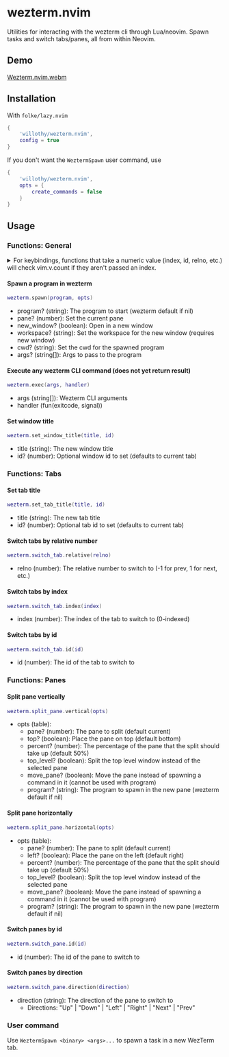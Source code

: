 # wezterm.nvim

Utilities for interacting with the wezterm cli through Lua/neovim. Spawn tasks and switch tabs/panes, all from within Neovim.

## Demo

[Wezterm.nvim.webm](https://user-images.githubusercontent.com/38540736/232179762-0ac68014-f0dc-421c-a19f-b202da4ff663.webm)

## Installation

With `folke/lazy.nvim`

```lua
{
    'willothy/wezterm.nvim',
    config = true
}
```

If you don't want the `WeztermSpawn` user command, use

```lua
{
    'willothy/wezterm.nvim',
    opts = {
        create_commands = false
    }
}
```

## Usage

### Functions: General

<details>
<summary>
For keybindings, functions that take a numeric value (index, id, relno, etc.) will check vim.v.count if they aren't passed an index.
</summary>

For example:

```lua
-- Switch tab by index using vim.v.count
vim.keymap.set("n", "<leader>wt", require('wezterm').switch_tab.index)
```

</details>

#### Spawn a program in wezterm

```lua
wezterm.spawn(program, opts)
```

- program? (string): The program to start (wezterm default if nil)
- pane? (number): Set the current pane
- new_window? (boolean): Open in a new window
- workspace? (string): Set the workspace for the new window (requires new window)
- cwd? (string): Set the cwd for the spawned program
- args? (string[]): Args to pass to the program

#### Execute any wezterm CLI command (does not yet return result)

```lua
wezterm.exec(args, handler)
```

- args (string[]): Wezterm CLI arguments
- handler (fun(exitcode, signal))

#### Set window title

```lua
wezterm.set_window_title(title, id)
```

- title (string): The new window title
- id? (number): Optional window id to set (defaults to current tab)

### Functions: Tabs

#### Set tab title

```lua
wezterm.set_tab_title(title, id)
```

- title (string): The new tab title
- id? (number): Optional tab id to set (defaults to current tab)

#### Switch tabs by relative number

```lua
wezterm.switch_tab.relative(relno)
```

- relno (number): The relative number to switch to (-1 for prev, 1 for next, etc.)

#### Switch tabs by index

```lua
wezterm.switch_tab.index(index)
```

- index (number): The index of the tab to switch to (0-indexed)

#### Switch tabs by id

```lua
wezterm.switch_tab.id(id)
```

- id (number): The id of the tab to switch to

### Functions: Panes

#### Split pane vertically

```lua
wezterm.split_pane.vertical(opts)
```

- opts (table):
  - pane? (number): The pane to split (default current)
  - top? (boolean): Place the pane on top (default bottom)
  - percent? (number): The percentage of the pane that the split should take up (default 50%)
  - top_level? (boolean): Split the top level window instead of the selected pane
  - move_pane? (boolean): Move the pane instead of spawning a command in it (cannot be used with program)
  - program? (string): The program to spawn in the new pane (wezterm default if nil)

#### Split pane horizontally

```lua
wezterm.split_pane.horizontal(opts)
```

- opts (table):
  - pane? (number): The pane to split (default current)
  - left? (boolean): Place the pane on the left (default right)
  - percent? (number): The percentage of the pane that the split should take up (default 50%)
  - top_level? (boolean): Split the top level window instead of the selected pane
  - move_pane? (boolean): Move the pane instead of spawning a command in it (cannot be used with program)
  - program? (string): The program to spawn in the new pane (wezterm default if nil)

#### Switch panes by id

```lua
wezterm.switch_pane.id(id)
```

- id (number): The id of the pane to switch to

#### Switch panes by direction

```lua
wezterm.switch_pane.direction(direction)
```

- direction (string): The direction of the pane to switch to
  - Directions: "Up" | "Down" | "Left" | "Right" | "Next" | "Prev"

### User command

Use `WeztermSpawn <binary> <args>...` to spawn a task in a new WezTerm tab.
